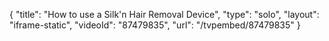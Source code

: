 {
    "title": "How to use a Silk'n Hair Removal Device",
    "type": "solo",
    "layout": "iframe-static",
    "videoId": "87479835",
    "url": "\/tvpembed\/87479835"
}